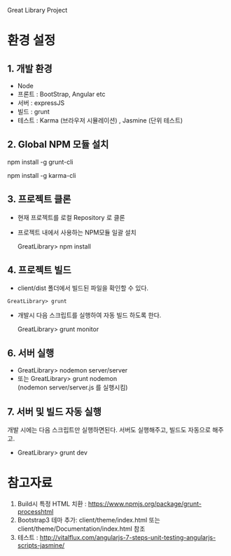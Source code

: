 Great Library Project

# 환경 설정
## 1. 개발 환경
  * Node
  * 프론트 : BootStrap, Angular etc
  * 서버 : expressJS
  * 빌드 : grunt
  * 테스트 : Karma (브라우저 시뮬레이션) , Jasmine (단위 테스트)

## 2. Global NPM 모듈 설치
npm install -g grunt-cli

npm install -g karma-cli

## 3. 프로젝트 클론
  * 현재 프로젝트를 로컬 Repository 로 클론
  * 프로젝트 내에서 사용하는 NPM모듈 일괄 설치
  
     GreatLibrary> npm install

## 4. 프로젝트 빌드
  *  client/dist 폴더에서 빌드된 파일을 확인할 수 있다.
  
    GreatLibrary> grunt

  * 개발시 다음 스크립트를 실행하여 자동 빌드 하도록 한다.
  
     GreatLibrary> grunt monitor

## 6. 서버 실행
   * GreatLibrary> nodemon server/server
   * 또는 GreatLibrary>  grunt nodemon  
    (nodemon server/server.js 를 실행시킴)
   
## 7. 서버 및 빌드 자동 실행
개발 시에는 다음 스크립트만 실행하면된다. 서버도 실행해주고, 빌드도 자동으로 해주고.
  * GreatLibrary> grunt dev 

# 참고자료
1. Build시 특정 HTML 치환 : https://www.npmjs.org/package/grunt-processhtml
2. Bootstrap3 테마 추가: client/theme/index.html 또는 client/theme/Documentation/index.html 참조
3. 테스트 : http://vitalflux.com/angularjs-7-steps-unit-testing-angularjs-scripts-jasmine/
